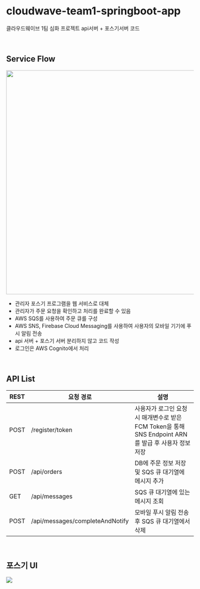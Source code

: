 # cloudwave-team1-springboot-app
클라우드웨이브 1팀 심화 프로젝트 api서버 + 포스기서버 코드

<br>

## Service Flow
<img src="https://user-images.githubusercontent.com/48792230/267191521-1ef2002e-da9d-45a8-b9c9-d48491904430.png" width="600" />

- 관리자 포스기 프로그램을 웹 서비스로 대체
- 관리자가 주문 요청을 확인하고 처리를 완료할 수 있음
- AWS SQS를 사용하여 주문 큐를 구성
- AWS SNS, Firebase Cloud Messaging를 사용하여 사용자의 모바일 기기에 푸시 알림 전송
- api 서버 + 포스기 서버 분리하지 않고 코드 작성
- 로그인은 AWS Cognito에서 처리

<br>

## API List
| REST | 요청 경로                  | 설명                                                    |
|------|---------------------------|--------------------------------------------------------|
| POST | /register/token           | 사용자가 로그인 요청 시 매개변수로 받은 FCM Token을 통해 SNS Endpoint ARN를 발급 후 사용자 정보 저장 |
| POST | /api/orders               | DB에 주문 정보 저장 및 SQS 큐 대기열에 메시지 추가       |
| GET  | /api/messages             | SQS 큐 대기열에 있는 메시지 조회                         |
| POST | /api/messages/completeAndNotify | 모바일 푸시 알림 전송 후 SQS 큐 대기열에서 삭제     |

<br>

## 포스기 UI
<img src="https://user-images.githubusercontent.com/48792230/267191494-c33c54b2-54e2-47d7-92c9-4f5199f5adc0.png"  />
